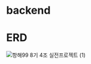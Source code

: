 # backend

# ERD
![항해99 8기 4조 실전프로젝트 (1)](https://user-images.githubusercontent.com/81502140/188132533-6c91a0bc-c316-4cb5-aca4-56e1901652a8.png)
